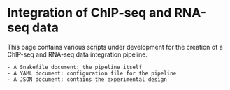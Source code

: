 # Integration of ChIP-seq and RNA-seq data

This page contains various scripts under development for the creation of a ChIP-seq and RNA-seq data integration pipeline. 

    - A Snakefile document: the pipeline itself
    - A YAML document: configuration file for the pipeline
    - A JSON document: contains the experimental design
